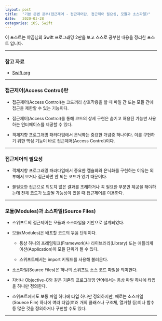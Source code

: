 ```yaml
---
layout: post
title:  "기본 문법 공부(접근제어 - 접근제어란, 접근제어 필요성, 모듈과 소스파일)"
date:   2020-03-28
categories: iOS, Swift
---
```


이 포스트는 야곰님의 Swift 프로그래밍 2판을 보고 스스로 공부한 내용을 정리한 포스트 입니다.

- - -

### 참고 자료

- [Swift.org](https://docs.swift.org/swift-book/LanguageGuide/AccessControl.html)

- - -

### 접근제어(Access Control)란

- 접근제어(Access Control)는 코드끼리 상호작용을 할 때 파일 간 또는 모듈 간에 접근을 제한할 수 있는 기능이다.

- 접근제어(Access Control)를 통해 코드의 상세 구현은 숨기고 허용된 기능만 사용하는 인터페이스를 제공할 수 있다.

- 객체지향 프로그래밍 패러다임에서 은닉화는 중요한 개념중 하나이다. 이를 구현하기 위한 핵심 기능이 바로 접근제어(Access Control)이다.

- - -

### 접근제어의 필요성

- 객체지향 프로그래밍 패러다임에서 중요한 캡슐화와 은닉화를 구현하는 이유는 외부에서 보거나 접근하면 안 되는 코드가 있기 때문이다.

- 불필요한 접근으로 의도치 않은 결과를 초래하거나 꼭 필요한 부분만 제공을 해야하는데 전체 코드가 노출될 가능성이 있을 때 접근제어를 이용한다.

- - -

### 모듈(Modules)과 소스파일(Source Files)

- 스위프트의 접근제어는 모듈과 소스파일을 기반으로 설계되었다.

- 모듈(Modules)은 배포할 코드의 묶음 단위이다.

    - 통상 하나의 프레임워크(Framework)나 라이브러리(Library) 또는 애플리케이션(Application)이 모듈 단위가 될 수 있다.
    
    - 스위프트에서는 import 키워드를 사용해 불러온다.
    
- 소스파일(Source Files)은 하나의 스위프트 소스 코드 파일을 의미한다.

- 자바나 Objective-C와 같은 기존의 프로그래밍 언어에서는 통상 파일 하나에 타입을 하나만 정의한다.

- 스위프트에서도 보통 파일 하나에 타입 하나만 정의하지만, 때로는 소스파일(Souece File) 하나에 여러 타입(여러 개의 클래스나 구조체, 열거형 등)이나 함수 등 많은 것을 정의하거나 구현할 수도 있다.

- - -